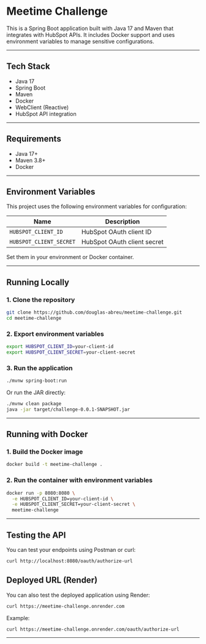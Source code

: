 # Meetime Challenge

This is a Spring Boot application built with Java 17 and Maven that integrates with HubSpot APIs. It includes Docker support and uses environment variables to manage sensitive configurations.

---

## Tech Stack

- Java 17
- Spring Boot
- Maven
- Docker
- WebClient (Reactive)
- HubSpot API integration

---

## Requirements

- Java 17+
- Maven 3.8+
- Docker

---

## Environment Variables

This project uses the following environment variables for configuration:

| Name                   | Description                 |
|------------------------|-----------------------------|
| `HUBSPOT_CLIENT_ID`    | HubSpot OAuth client ID     |
| `HUBSPOT_CLIENT_SECRET`| HubSpot OAuth client secret |

Set them in your environment or Docker container.

---

## Running Locally

### 1. Clone the repository

```bash
git clone https://github.com/douglas-abreu/meetime-challenge.git
cd meetime-challenge
```

### 2. Export environment variables

```bash
export HUBSPOT_CLIENT_ID=your-client-id
export HUBSPOT_CLIENT_SECRET=your-client-secret
```

### 3. Run the application

```bash
./mvnw spring-boot:run
```

Or run the JAR directly:

```bash
./mvnw clean package
java -jar target/challenge-0.0.1-SNAPSHOT.jar
```

---

## Running with Docker

### 1. Build the Docker image

```bash
docker build -t meetime-challenge .
```

### 2. Run the container with environment variables

```bash
docker run -p 8080:8080 \
  -e HUBSPOT_CLIENT_ID=your-client-id \
  -e HUBSPOT_CLIENT_SECRET=your-client-secret \
  meetime-challenge
```

---

## Testing the API

You can test your endpoints using Postman or curl:

```bash
curl http://localhost:8080/oauth/authorize-url
```
## Deployed URL (Render)

You can also test the deployed application using Render:

```bash
curl https://meetime-challenge.onrender.com
```

Example:

```bash
curl https://meetime-challenge.onrender.com/oauth/authorize-url
```
---
